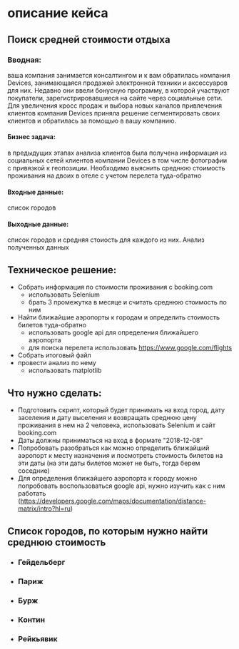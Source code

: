# описание кейса

## Поиск средней стоимости отдыха
### Вводная: 
ваша компания занимается консалтингом и к вам обратилась компания Devices, занимающаяся продажей электронной 
техники и аксессуаров для них. Недавно они ввели бонусную программу, в которой участвуют покупатели, зарегистрировавшиеся 
на сайте через социальные сети. Для увеличения кросс продаж и выбора новых каналов привлечения клиентов компания Devices 
приняла решение сегментировать своих клиентов и обратилась за помощью в вашу компанию.  
#### Бизнес задача:   
в предыдущих этапах анализа клиентов была получена информация из социальных сетей клиентов компании Devices
в том числе фотографии с привязкой к геопозиции.
Необходимо выяснить среднюю стоимость проживания на двоих в отеле с учетом перелета туда-обратно  
#### Входные данные:
список городов
#### Выходные данные:
список городов и средняя стоиость для каждого из них. Анализ полученных данных
## Техническое решение:
+ Собрать информация по стоимости проживания с booking.com
  + использовать Selenium
  + брать 3 промежутка в месяце и считать среднюю стоимость по ним
+ Найти ближайшие аэропорты к городам и определить стоимость билетов туда-обратно
  + использовать google api для определения ближайшего аэропорта 
  + для поиска перелета использовать https://www.google.com/flights
+ Собрать итоговый файл
+ провести анализ по нему 
  + использовать matplotlib 
## Что нужно сделать:
+ Подготовить скрипт, который будет принимать на вход город, дату заселения и дату выселения и возвращать среднюю цену проживания в нем на 2 человека, использовать Selenium и сайт booking.com
+ Даты должны приниматься на вход в формате "2018-12-08"
+ Попробовать разобраться как можно определить ближайший аэропорт к месту назначения и посмотреть стоимость билетов на эти даты (на эти даты билетов может не быть, тогда берем соседние)
+ Для определения ближайшего аэропорта к городу можно попробовать воспользоваться google api, нужно изучить как с ним работать (https://developers.google.com/maps/documentation/distance-matrix/intro?hl=ru)
## Список городов, по которым нужно найти среднюю стоимость
+ ### Гейдельберг
+ ### Париж
+ ### Бурж
+ ### Контин
+ ### Рейкьявик




